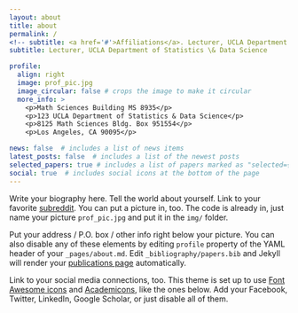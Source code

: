 ```yaml
---
layout: about
title: about
permalink: /
<!-- subtitle: <a href='#'>Affiliations</a>. Lecturer, UCLA Department of Statistics \& Data Science -->
subtitle: Lecturer, UCLA Department of Statistics \& Data Science

profile:
  align: right
  image: prof_pic.jpg
  image_circular: false # crops the image to make it circular
  more_info: >
    <p>Math Sciences Building MS 8935</p>
    <p>123 UCLA Department of Statistics & Data Science</p>
    <p>8125 Math Sciences Bldg. Box 951554</p>
    <p>Los Angeles, CA 90095</p>

news: false  # includes a list of news items
latest_posts: false  # includes a list of the newest posts
selected_papers: true # includes a list of papers marked as "selected={true}"
social: true  # includes social icons at the bottom of the page
---
```


Write your biography here. Tell the world about yourself. Link to your favorite [subreddit](http://reddit.com). You can put a picture in, too. The code is already in, just name your picture `prof_pic.jpg` and put it in the `img/` folder.

Put your address / P.O. box / other info right below your picture. You can also disable any of these elements by editing `profile` property of the YAML header of your `_pages/about.md`. Edit `_bibliography/papers.bib` and Jekyll will render your [publications page](/al-folio/publications/) automatically.

Link to your social media connections, too. This theme is set up to use [Font Awesome icons](http://fortawesome.github.io/Font-Awesome/) and [Academicons](https://jpswalsh.github.io/academicons/), like the ones below. Add your Facebook, Twitter, LinkedIn, Google Scholar, or just disable all of them.
